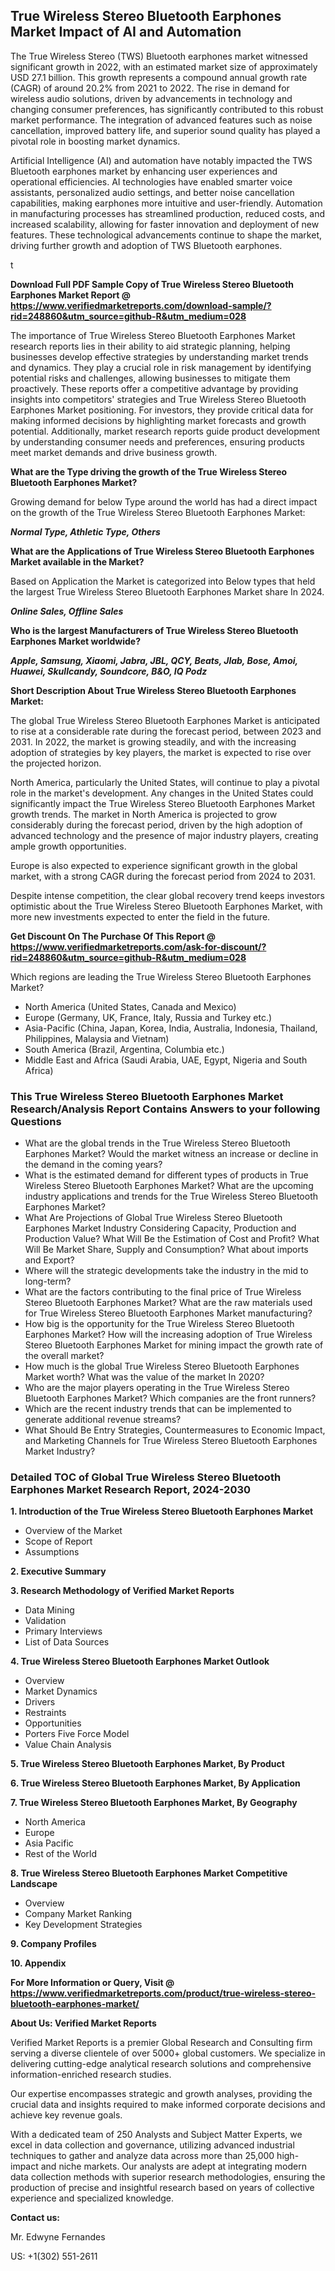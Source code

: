 <h2>True Wireless Stereo Bluetooth Earphones Market Impact of AI and Automation</h2><p>The True Wireless Stereo (TWS) Bluetooth earphones market witnessed significant growth in 2022, with an estimated market size of approximately USD 27.1 billion. This growth represents a compound annual growth rate (CAGR) of around 20.2% from 2021 to 2022. The rise in demand for wireless audio solutions, driven by advancements in technology and changing consumer preferences, has significantly contributed to this robust market performance. The integration of advanced features such as noise cancellation, improved battery life, and superior sound quality has played a pivotal role in boosting market dynamics.</p><p>Artificial Intelligence (AI) and automation have notably impacted the TWS Bluetooth earphones market by enhancing user experiences and operational efficiencies. AI technologies have enabled smarter voice assistants, personalized audio settings, and better noise cancellation capabilities, making earphones more intuitive and user-friendly. Automation in manufacturing processes has streamlined production, reduced costs, and increased scalability, allowing for faster innovation and deployment of new features. These technological advancements continue to shape the market, driving further growth and adoption of TWS Bluetooth earphones.</p>t</p><p id="" class=""><strong>Download Full PDF Sample Copy of True Wireless Stereo Bluetooth Earphones Market Report @ <a href="https://www.verifiedmarketreports.com/download-sample/?rid=248860&utm_source=github-R&utm_medium=028" target="_blank">https://www.verifiedmarketreports.com/download-sample/?rid=248860&utm_source=github-R&utm_medium=028</a></strong></p><p>The importance of&nbsp;True Wireless Stereo Bluetooth Earphones Market research reports lies in their ability to aid strategic planning, helping businesses develop effective strategies by understanding market trends and dynamics. They play a crucial role in risk management by identifying potential risks and challenges, allowing businesses to mitigate them proactively. These reports offer a competitive advantage by providing insights into competitors' strategies and True Wireless Stereo Bluetooth Earphones Market positioning. For investors, they provide critical data for making informed decisions by highlighting market forecasts and growth potential. Additionally, market research reports guide product development by understanding consumer needs and preferences, ensuring products meet market demands and drive business growth.</p><p><strong>What are the&nbsp;Type driving the growth of the True Wireless Stereo Bluetooth Earphones Market?</strong></p><p id="" class="">Growing demand for below Type around the world has had a direct impact on the growth of the True Wireless Stereo Bluetooth Earphones Market:</p><em><strong>Normal Type, Athletic Type, Others</strong></em></p><strong>What are the&nbsp;Applications&nbsp;of True Wireless Stereo Bluetooth Earphones Market available in the Market?</strong></p><p id="" class="">Based on Application the Market is categorized into Below types that held the largest True Wireless Stereo Bluetooth Earphones Market share In 2024.</p><em><strong>Online Sales, Offline Sales</strong></em></p><strong>Who is the largest Manufacturers of True Wireless Stereo Bluetooth Earphones Market worldwide?</strong></p><p><em><strong>Apple, Samsung, Xiaomi, Jabra, JBL, QCY, Beats, Jlab, Bose, Amoi, Huawei, Skullcandy, Soundcore, B&O, IQ Podz</strong></em></p><p id="" class=""><strong>Short Description About True Wireless Stereo Bluetooth Earphones Market:</strong></p><p>The global True Wireless Stereo Bluetooth Earphones Market is anticipated to rise at a considerable rate during the forecast period, between 2023 and 2031. In 2022, the market is growing steadily, and with the increasing adoption of strategies by key players, the market is expected to rise over the projected horizon.</p><p>North America, particularly the United States, will continue to play a pivotal role in the market's development. Any changes in the United States could significantly impact the True Wireless Stereo Bluetooth Earphones Market growth trends. The market in North America is projected to grow considerably during the forecast period, driven by the high adoption of advanced technology and the presence of major industry players, creating ample growth opportunities.</p><p>Europe is also expected to experience significant growth in the global market, with a strong CAGR during the forecast period from 2024 to 2031.</p><p>Despite intense competition, the clear global recovery trend keeps investors optimistic about the True Wireless Stereo Bluetooth Earphones Market, with more new investments expected to enter the field in the future.</p><p id="" class=""><strong>Get Discount On The Purchase Of This Report @ <a href="https://www.verifiedmarketreports.com/ask-for-discount/?rid=248860&utm_source=github-R&utm_medium=028" target="_blank">https://www.verifiedmarketreports.com/ask-for-discount/?rid=248860&utm_source=github-R&utm_medium=028</a></strong></p>Which regions are leading the True Wireless Stereo Bluetooth Earphones Market?</p><ul><li>North America (United States, Canada and Mexico)</li><li>Europe (Germany, UK, France, Italy, Russia and Turkey etc.)</li><li>Asia-Pacific (China, Japan, Korea, India, Australia, Indonesia, Thailand, Philippines, Malaysia and Vietnam)</li><li>South America (Brazil, Argentina, Columbia etc.)</li><li>Middle East and Africa (Saudi Arabia, UAE, Egypt, Nigeria and South Africa)</li></ul><h3 id="" class="">This True Wireless Stereo Bluetooth Earphones Market Research/Analysis Report Contains Answers to your following Questions</h3><ul><li>What are the global trends in the True Wireless Stereo Bluetooth Earphones Market? Would the market witness an increase or decline in the demand in the coming years?</li><li>What is the estimated demand for different types of products in True Wireless Stereo Bluetooth Earphones Market? What are the upcoming industry applications and trends for the True Wireless Stereo Bluetooth Earphones Market?</li><li>What Are Projections of Global True Wireless Stereo Bluetooth Earphones Market Industry Considering Capacity, Production and Production Value? What Will Be the Estimation of Cost and Profit? What Will Be Market Share, Supply and Consumption? What about imports and Export?</li><li>Where will the strategic developments take the industry in the mid to long-term?</li><li>What are the factors contributing to the final price of True Wireless Stereo Bluetooth Earphones Market? What are the raw materials used for True Wireless Stereo Bluetooth Earphones Market manufacturing?</li><li>How big is the opportunity for the True Wireless Stereo Bluetooth Earphones Market? How will the increasing adoption of True Wireless Stereo Bluetooth Earphones Market for mining impact the growth rate of the overall market?</li><li>How much is the global True Wireless Stereo Bluetooth Earphones Market worth? What was the value of the market In 2020?</li><li>Who are the major players operating in the True Wireless Stereo Bluetooth Earphones Market? Which companies are the front runners?</li><li>Which are the recent industry trends that can be implemented to generate additional revenue streams?</li><li>What Should Be Entry Strategies, Countermeasures to Economic Impact, and Marketing Channels for True Wireless Stereo Bluetooth Earphones Market Industry?</li></ul><h3 id="" class="">Detailed TOC of Global True Wireless Stereo Bluetooth Earphones Market Research Report, 2024-2030</h3><p id="" class=""><strong>1. Introduction of the True Wireless Stereo Bluetooth Earphones Market</strong></p><ul><li>Overview of the Market</li><li>Scope of Report</li><li>Assumptions</li></ul><p id="" class=""><strong>2. Executive Summary</strong></p><p id="" class=""><strong>3. Research Methodology of Verified Market Reports</strong></p><ul><li>Data Mining</li><li>Validation</li><li>Primary Interviews</li><li>List of Data Sources</li></ul><p id="" class=""><strong>4. True Wireless Stereo Bluetooth Earphones Market Outlook</strong></p><ul><li>Overview</li><li>Market Dynamics</li><li>Drivers</li><li>Restraints</li><li>Opportunities</li><li>Porters Five Force Model</li><li>Value Chain Analysis</li></ul><p id="" class=""><strong>5. True Wireless Stereo Bluetooth Earphones Market, By Product</strong></p><p id="" class=""><strong>6. True Wireless Stereo Bluetooth Earphones Market, By Application</strong></p><p id="" class=""><strong>7. True Wireless Stereo Bluetooth Earphones Market, By Geography</strong></p><ul><li>North America</li><li>Europe</li><li>Asia Pacific</li><li>Rest of the World</li></ul><p id="" class=""><strong>8. True Wireless Stereo Bluetooth Earphones Market Competitive Landscape</strong></p><ul><li>Overview</li><li>Company Market Ranking</li><li>Key Development Strategies</li></ul><p id="" class=""><strong>9. Company Profiles</strong></p><p id="" class=""><strong>10. Appendix</strong></p><p id="" class=""><strong>For More Information or Query, Visit @ <a href="https://www.verifiedmarketreports.com/product/true-wireless-stereo-bluetooth-earphones-market/" target="_blank">https://www.verifiedmarketreports.com/product/true-wireless-stereo-bluetooth-earphones-market/</a></strong></p><p id="" class=""><strong>About Us: Verified Market Reports</strong></p><p id="" class="">Verified Market Reports is a premier Global Research and Consulting firm serving a diverse clientele of over 5000+ global customers. We specialize in delivering cutting-edge analytical research solutions and comprehensive information-enriched research studies.</p><p id="" class="">Our expertise encompasses strategic and growth analyses, providing the crucial data and insights required to make informed corporate decisions and achieve key revenue goals.</p><p id="" class="">With a dedicated team of 250 Analysts and Subject Matter Experts, we excel in data collection and governance, utilizing advanced industrial techniques to gather and analyze data across more than 25,000 high-impact and niche markets. Our analysts are adept at integrating modern data collection methods with superior research methodologies, ensuring the production of precise and insightful research based on years of collective experience and specialized knowledge.</p><p id="" class=""><strong>Contact us:</strong></p><p id="" class="">Mr. Edwyne Fernandes</p><p id="" class="">US: +1(302) 551-2611</p>